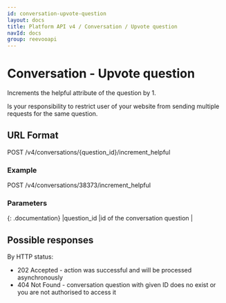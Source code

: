 ```yaml
---
id: conversation-upvote-question
layout: docs
title: Platform API v4 / Conversation / Upvote question
navId: docs
group: reevooapi
---
```


# Conversation - Upvote question

Increments the helpful attribute of the question by 1.

<div class="warning">
  Is your responsibility to restrict user of your website from sending multiple requests for the same question.
</div>

## URL Format
POST /v4/conversations/{question_id}/increment_helpful

### Example
POST /v4/conversations/38373/increment_helpful

### Parameters

{: .documentation}
|question_id     |id of the conversation question        |

## Possible responses

By HTTP status:

 * 202 Accepted - action was successful and will be processed asynchronously
 * 404 Not Found - conversation question with given ID does no exist or you are not authorised to access it
